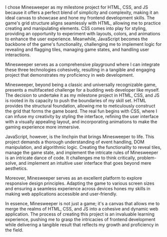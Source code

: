 I chose Minesweeper as my milestone project for HTML, CSS, and JS because it offers a perfect blend of simplicity and complexity, making it an ideal canvas to showcase and hone my frontend development skills. The game's grid structure aligns seamlessly with HTML, allowing me to practice creating and manipulating elements. CSS comes into play for styling, providing an opportunity to experiment with layouts, colors, and animations to enhance the user experience. Meanwhile, JavaScript becomes the backbone of the game's functionality, challenging me to implement logic for revealing and flagging tiles, managing game states, and handling user interactions.

Minesweeper serves as a comprehensive playground where I can integrate these three technologies cohesively, resulting in a tangible and engaging project that demonstrates my proficiency in web development.

Minesweeper, beyond being a classic and universally recognizable game, presents a multifaceted challenge for a budding web developer like myself. The decision to undertake it as my milestone project in HTML, CSS, and JS is rooted in its capacity to push the boundaries of my skill set. HTML provides the structural foundation, allowing me to meticulously construct the grid that forms the game board. The real fun begins with CSS, where I can infuse my creativity by styling the interface, refining the user interface with a visually appealing layout, and incorporating animations to make the gaming experience more immersive.

JavaScript, however, is the linchpin that brings Minesweeper to life. This project demands a thorough understanding of event handling, DOM manipulation, and algorithmic logic. Creating the functionality to reveal tiles, manage the game state, and implement the intricate rules of Minesweeper is an intricate dance of code. It challenges me to think critically, problem-solve, and implement an intuitive user interface that goes beyond mere aesthetics.

Moreover, Minesweeper serves as an excellent platform to explore responsive design principles. Adapting the game to various screen sizes and ensuring a seamless experience across devices hones my skills in making web applications accessible and user-friendly.

In essence, Minesweeper is not just a game; it's a canvas that allows me to merge the realms of HTML, CSS, and JS into a cohesive and dynamic web application. The process of creating this project is an invaluable learning experience, pushing me to grasp the intricacies of frontend development while delivering a tangible result that reflects my growth and proficiency in the field.
